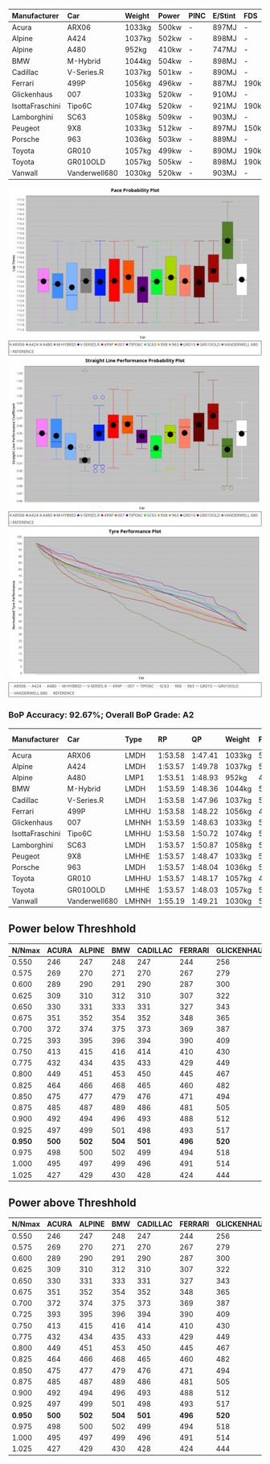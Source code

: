 |Manufacturer|Car|Weight|Power|PINC|E/Stint|FDS|
|:-|:-|:-|:-|:-|:-|:-|
|Acura|ARX06|1033kg|500kw|-|897MJ|-|
|Alpine|A424|1037kg|502kw|-|898MJ|-|
|Alpine|A480|952kg|410kw|-|747MJ|-|
|BMW|M-Hybrid|1044kg|504kw|-|898MJ|-|
|Cadillac|V-Series.R|1037kg|501kw|-|890MJ|-|
|Ferrari|499P|1056kg|496kw|-|887MJ|190kph|
|Glickenhaus|007|1033kg|520kw|-|910MJ|-|
|IsottaFraschini|Tipo6C|1074kg|520kw|-|921MJ|190kph|
|Lamborghini|SC63|1058kg|509kw|-|903MJ|-|
|Peugeot|9X8|1033kg|512kw|-|897MJ|150kph|
|Porsche|963|1036kg|503kw|-|889MJ|-|
|Toyota|GR010|1057kg|499kw|-|890MJ|190kph|
|Toyota|GR010OLD|1057kg|505kw|-|898MJ|190kph|
|Vanwall|Vanderwell680|1030kg|520kw|-|903MJ|-|

![PACECHART](./IMG/AUTO.png)
![STRAIGHTLINEPERFORMANCECHART](./IMG/AUTO_sp.png)
![TYREPERFORMANCECHART](./IMG/AUTO_tw.png)

### BoP Accuracy: 92.67%; Overall BoP Grade: A2
|Manufacturer|Car|Type|RP|QP|Weight|Power¹|Threshhold|PINC|Power²|E/Stint|AVG Vmax|FDS|RDLC|L/Stint|BOP-Grade|ModelAccuracy|ModelPoints|Match%|
|:-|:-|:-|:-|:-|:-|:-|:-|:-|:-|:-|:-|:-|:-|:-|:-|:-|:-|:-|
|Acura|ARX06|LMDH|1:53.58|1:47.41|1033kg|500kw|0.0kph|-|500kw|897MJ|279.19kph|-|1.02|35|+B2|100.00%|995|80.20%|
|Alpine|A424|LMDH|1:53.57|1:49.78|1037kg|502kw|0.0kph|-|502kw|898MJ|278.69kph|-|1.02|35|~A1|80.53%|517|99.77%|
|Alpine|A480|LMP1|1:53.51|1:48.93|952kg|410kw|0.0kph|-|410kw|747MJ|273.60kph|-|0.97|32|~A1|59.62%|840|100.00%|
|BMW|M-Hybrid|LMDH|1:53.59|1:48.36|1044kg|504kw|0.0kph|-|504kw|898MJ|274.81kph|-|1.02|35|~A1|98.60%|1690|97.07%|
|Cadillac|V-Series.R|LMDH|1:53.58|1:47.96|1037kg|501kw|0.0kph|-|501kw|890MJ|278.58kph|-|1.02|35|~A1|88.58%|2033|99.75%|
|Ferrari|499P|LMHHU|1:53.58|1:48.22|1056kg|496kw|0.0kph|-|496kw|887MJ|279.70kph|190kph|1.04|35|~A1|84.67%|2303|100.00%|
|Glickenhaus|007|LMHNH|1:53.59|1:48.63|1033kg|520kw|0.0kph|-|520kw|910MJ|282.35kph|-|0.95|35|~A1|96.64%|1639|98.57%|
|IsottaFraschini|Tipo6C|LMHHU|1:53.58|1:50.72|1074kg|520kw|0.0kph|-|520kw|921MJ|278.62kph|190kph|1.03|35|+B1|66.67%|96|88.43%|
|Lamborghini|SC63|LMDH|1:53.57|1:50.87|1058kg|509kw|0.0kph|-|509kw|903MJ|276.08kph|-|1.03|35|+B1|96.77%|419|88.93%|
|Peugeot|9X8|LMHHE|1:53.57|1:48.47|1033kg|512kw|0.0kph|-|512kw|897MJ|279.06kph|150kph|1.03|35|~A1|87.16%|2572|100.00%|
|Porsche|963|LMDH|1:53.57|1:48.04|1036kg|503kw|0.0kph|-|503kw|889MJ|279.36kph|-|1.02|35|~A1|93.05%|5740|99.75%|
|Toyota|GR010|LMHHU|1:53.57|1:48.17|1057kg|499kw|0.0kph|-|499kw|890MJ|279.93kph|190kph|1.03|35|~A1|90.17%|3255|100.00%|
|Toyota|GR010OLD|LMHHE|1:53.57|1:48.03|1057kg|505kw|0.0kph|-|505kw|898MJ|282.11kph|190kph|1.03|35|~A1|85.24%|1322|100.00%|
|Vanwall|Vanderwell680|LMHNH|1:55.19|1:49.21|1030kg|520kw|0.0kph|-|520kw|903MJ|276.77kph|-|1.01|35|+Ω1|91.33%|611|44.94%|

## Power below Threshhold
|N/Nmax|ACURA|ALPINE|BMW|CADILLAC|FERRARI|GLICKENHAUS|ISOTTAFRASCHINI|LAMBORGHINI|PEUGEOT|PORSCHE|TOYOTA|TOYOTA|VANWALL|​|RPM|A480|
|:-|:-|:-|:-|:-|:-|:-|:-|:-|:-|:-|:-|:-|:-|:-|:-|:-|
|0.550|246|247|248|247|244|256|256|251|252|248|246|249|256|​|--|-|
|0.575|269|270|271|270|267|279|279|274|275|271|268|272|279|​|--|-|
|0.600|289|290|291|290|287|300|300|294|296|291|288|292|300|​|--|-|
|0.625|309|310|312|310|307|322|322|315|317|311|308|312|322|​|--|-|
|0.650|330|331|333|331|327|343|343|336|338|332|329|333|343|​|--|-|
|0.675|351|352|354|352|348|365|365|357|359|353|350|355|365|​|--|-|
|0.700|372|374|375|373|369|387|387|379|381|374|371|376|387|​|--|-|
|0.725|393|395|396|394|390|409|409|400|403|395|392|397|409|​|--|-|
|0.750|413|415|416|414|410|430|430|421|423|416|412|417|430|​|--|-|
|0.775|432|434|435|433|429|449|449|440|442|435|431|436|449|​|5000|241|
|0.800|449|451|453|450|445|467|467|457|460|452|448|454|467|​|5500|284|
|0.825|464|466|468|465|460|482|482|472|475|467|463|469|482|​|6000|318|
|0.850|475|477|479|476|471|494|494|484|486|478|474|480|494|​|6500|359|
|0.875|485|487|489|486|481|505|505|494|497|488|484|490|505|​|7000|401|
|0.900|492|494|496|493|488|512|512|501|504|495|491|497|512|​|7500|411|
|0.925|497|499|501|498|493|517|517|506|509|500|496|502|517|​|8000|407|
|**0.950**|**500**|**502**|**504**|**501**|**496**|**520**|**520**|**509**|**512**|**503**|**499**|**505**|**520**|**​**|**8500**|**410**|
|0.975|498|500|502|499|494|518|518|507|510|501|497|503|518|​|9000|205|
|1.000|495|497|499|496|491|514|514|504|506|498|494|500|514|​|--|-|
|1.025|427|429|430|428|424|444|444|435|437|430|426|431|444|​|--|-|

## Power above Threshhold
|N/Nmax|ACURA|ALPINE|BMW|CADILLAC|FERRARI|GLICKENHAUS|ISOTTAFRASCHINI|LAMBORGHINI|PEUGEOT|PORSCHE|TOYOTA|TOYOTA|VANWALL|​|RPM|A480|
|:-|:-|:-|:-|:-|:-|:-|:-|:-|:-|:-|:-|:-|:-|:-|:-|:-|
|0.550|246|247|248|247|244|256|256|251|252|248|246|249|256|​|--|-|
|0.575|269|270|271|270|267|279|279|274|275|271|268|272|279|​|--|-|
|0.600|289|290|291|290|287|300|300|294|296|291|288|292|300|​|--|-|
|0.625|309|310|312|310|307|322|322|315|317|311|308|312|322|​|--|-|
|0.650|330|331|333|331|327|343|343|336|338|332|329|333|343|​|--|-|
|0.675|351|352|354|352|348|365|365|357|359|353|350|355|365|​|--|-|
|0.700|372|374|375|373|369|387|387|379|381|374|371|376|387|​|--|-|
|0.725|393|395|396|394|390|409|409|400|403|395|392|397|409|​|--|-|
|0.750|413|415|416|414|410|430|430|421|423|416|412|417|430|​|--|-|
|0.775|432|434|435|433|429|449|449|440|442|435|431|436|449|​|5000|241|
|0.800|449|451|453|450|445|467|467|457|460|452|448|454|467|​|5500|284|
|0.825|464|466|468|465|460|482|482|472|475|467|463|469|482|​|6000|318|
|0.850|475|477|479|476|471|494|494|484|486|478|474|480|494|​|6500|359|
|0.875|485|487|489|486|481|505|505|494|497|488|484|490|505|​|7000|401|
|0.900|492|494|496|493|488|512|512|501|504|495|491|497|512|​|7500|411|
|0.925|497|499|501|498|493|517|517|506|509|500|496|502|517|​|8000|407|
|**0.950**|**500**|**502**|**504**|**501**|**496**|**520**|**520**|**509**|**512**|**503**|**499**|**505**|**520**|**​**|**8500**|**410**|
|0.975|498|500|502|499|494|518|518|507|510|501|497|503|518|​|9000|205|
|1.000|495|497|499|496|491|514|514|504|506|498|494|500|514|​|--|-|
|1.025|427|429|430|428|424|444|444|435|437|430|426|431|444|​|--|-|
